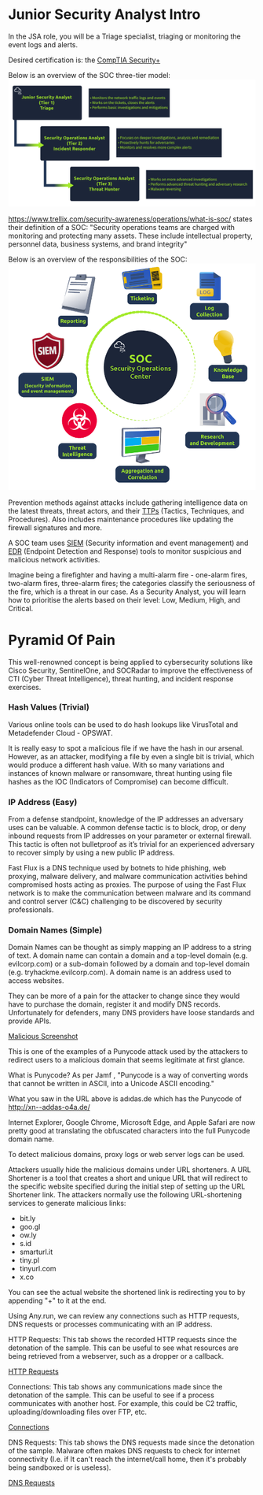 # Junior Security Analyst Intro
In the JSA role, you will be a Triage specialist, triaging or monitoring the event logs and alerts.

Desired certification is: the [CompTIA Security+](https://www.comptia.org/certifications/security)

Below is an overview of the SOC three-tier model:
![SOC three-tier model](images/soc_3tier.png)

https://www.trellix.com/security-awareness/operations/what-is-soc/ states their definition of a SOC: "Security operations teams are charged with monitoring and protecting many assets. These include intellectual property, personnel data, business systems, and brand integrity"

Below is an overview of the responsibilities of the SOC:
![SOC responsibilities](images/soc_responsibilites.png)

Prevention methods against attacks include  gathering intelligence data on the latest threats, threat actors, and their [TTPs](https://www.optiv.com/explore-optiv-insights/blog/tactics-techniques-and-procedures-ttps-within-cyber-threat-intelligence) (Tactics, Techniques, and Procedures). Also includes maintenance procedures like updating the firewall signatures and more.

A SOC team uses [SIEM](https://www.fireeye.com/products/helix/what-is-siem-and-how-does-it-work.html) (Security information and event management) and [EDR](https://www.mcafee.com/enterprise/en-us/security-awareness/endpoint/what-is-endpoint-detection-and-response.html) (Endpoint Detection and Response) tools to monitor suspicious and malicious network activities.

Imagine being a firefighter and having a multi-alarm fire - one-alarm fires, two-alarm fires, three-alarm fires; the categories classify the seriousness of the fire, which is a threat in our case. As a Security Analyst, you will learn how to prioritise the alerts based on their level: Low, Medium, High, and Critical.

# Pyramid Of Pain
This well-renowned concept is being applied to cybersecurity solutions like Cisco Security, SentinelOne, and SOCRadar to improve the effectiveness of CTI (Cyber Threat Intelligence), threat hunting, and incident response exercises.

### Hash Values (Trivial)

Various online tools can be used to do hash lookups like VirusTotal and Metadefender Cloud - OPSWAT.

It is really easy to spot a malicious file if we have the hash in our arsenal.  However, as an attacker, modifying a file by even a single bit is trivial, which would produce a different hash value. With so many variations and instances of known malware or ransomware, threat hunting using file hashes as the IOC (Indicators of Compromise) can become difficult.

### IP Address (Easy)

From a defense standpoint, knowledge of the IP addresses an adversary uses can be valuable. A common defense tactic is to block, drop, or deny inbound requests from IP addresses on your parameter or external firewall. This tactic is often not bulletproof as it’s trivial for an experienced adversary to recover simply by using a new public IP address.

Fast Flux is a DNS technique used by botnets to hide phishing, web proxying, malware delivery, and malware communication activities behind compromised hosts acting as proxies. The purpose of using the Fast Flux network is to make the communication between malware and its command and control server (C&C) challenging to be discovered by security professionals. 

### Domain Names (Simple)

Domain Names can be thought as simply mapping an IP address to a string of text. A domain name can contain a domain and a top-level domain (e.g. evilcorp.com) or a sub-domain followed by a domain and top-level domain (e.g. tryhackme.evilcorp.com). A domain name is an address used to access websites.

They can be more of a pain for the attacker to change since they would have to purchase the domain, register it and modify DNS records. Unfortunately for defenders, many DNS providers have loose standards and provide APIs.

[Malicious Screenshot](images/malicious.png)

This is one of the examples of a Punycode attack used by the attackers to redirect users to a malicious domain that seems legitimate at first glance.

What is Punycode? As per Jamf , "Punycode is a way of converting words that cannot be written in ASCII, into a Unicode ASCII encoding."

What you saw in the URL above is  adıdas.de  which has the Punycode of  http://xn--addas-o4a.de/

Internet Explorer, Google Chrome, Microsoft Edge, and Apple Safari are now pretty good at translating the obfuscated characters into the full Punycode domain name.
 
To detect malicious domains, proxy logs or web server logs can be used.
 
Attackers usually hide the malicious domains under URL shorteners.   A URL Shortener is a tool that creates a short and unique URL that will redirect to the specific website specified during the initial step of setting up the URL Shortener link. The attackers normally use the following URL-shortening services to generate malicious links: 
- bit.ly
- goo.gl
- ow.ly
- s.id
- smarturl.it
- tiny.pl
- tinyurl.com
- x.co

You can see the actual website the shortened link is redirecting you to by appending "+" to it at the end.

Using Any.run, we can review any connections such as HTTP requests, DNS requests or processes communicating with an IP address.

HTTP Requests:
This tab shows the recorded HTTP requests since the detonation of the sample. This can be useful to see what resources are being retrieved from a webserver, such as a dropper or a callback.

[HTTP Requests](images/http_requests.png)

Connections:
This tab shows any communications made since the detonation of the sample. This can be useful to see if a process communicates with another host. For example, this could be C2 traffic, uploading/downloading files over FTP, etc.

[Connections](images/connections.png)

DNS Requests:
This tab shows the DNS requests made since the detonation of the sample. Malware often makes DNS requests to check for internet connectivity (I.e. if It can't reach the internet/call home, then it's probably being sandboxed or is useless). 

[DNS Requests](images/dns_requests.png)
